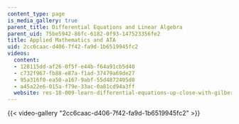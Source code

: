 ```yaml
---
content_type: page
is_media_gallery: true
parent_title: Differential Equations and Linear Algebra
parent_uid: 75be5942-86fc-6182-0f93-147523356fe2
title: Applied Mathematics and ATA
uid: 2cc6caac-d406-7f42-fa9d-1b6519945fc2
videos:
  content:
  - 128115dd-af26-0f5f-e44b-f64a91cb5d40
  - c732f967-fb88-e87a-f1ad-37479a69de27
  - 95a316f0-ea50-a167-9abf-55d4872405d0
  - a45a22e6-015a-f79e-33ac-0a81cd94a3ff
  website: res-18-009-learn-differential-equations-up-close-with-gilbert-strang-and-cleve-moler-fall-2015
---
```



{{< video-gallery "2cc6caac-d406-7f42-fa9d-1b6519945fc2" >}}

